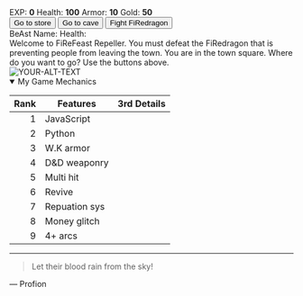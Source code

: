 <!DOCTYPE html>
<html lang="en">
<head>
    <meta charset="UTF-8" >
    <link rel="stylesheet" src="styles.css">
    <title>RPG - FiReFeast Game</title>
</head>
<body>
    <div id="game">
        <!-- Interface for the BeAst interactions -->
      <div id="stats"> <span class="stat">EXP: <strong><span id="expText">0</span></strong></span> 
        <span class="stat">Health: <strong><span id="healthText">100</span></strong></span> 
        <span class="stat">Armor: <strong><span id="armorText">10</span></strong></span>
        <span class="stat">Gold: <strong><span id="goldText">50</span></strong></span></span>
    </div>
      <div id="controls">
        <button id="button1">Go to store</button>
        <button id="button2">Go to cave</button>
        <button id="button3">Fight FiRedragon</button>
    </div>
      <div id="BeAstStats"> 
        <span class="stat">BeAst Name: <strong><span id="monsterName"></span></strong></span>
        <span class="stat">Health: <strong><span id="monsterHealth"></span></strong></span>
    </div>
      <div id="text">
        Welcome to FiReFeast Repeller. You must defeat the FiRedragon that is preventing people from leaving the town. You are in the town square. Where do you want to go? Use the buttons above.
      </div>
    </div>
    <script src="script.js"></script>
</body>
</html>


<picture>
 <source media="(prefers-color-scheme: dark)" srcset="YOUR-DARKMODE-IMAGE">
 <source media="(prefers-color-scheme: light)" srcset="YOUR-LIGHTMODE-IMAGE">
 <img alt="YOUR-ALT-TEXT" src="YOUR-DEFAULT-IMAGE">
</picture>


<details open>
<summary>My Game Mechanics</summary>

| Rank | Features  |3rd Details |
|-----:|-----------|-----------|
|     1| JavaScript|           |
|     2| Python    |            |
|     3| W.K armor      |        |
|     4| D&D weaponry       |    |
|     5| Multi hit       |       |
|     6| Revive       |           |   
|     7| Repuation sys       |    |
|     8| Money glitch       |     |
|     9| 4+ arcs       |          |

</details>

---
> Let their blood rain from the sky!

— Profion 

